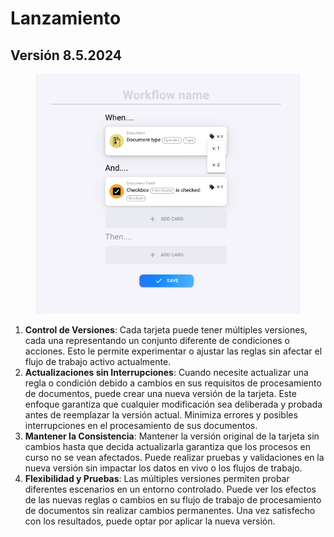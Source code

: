 # Lanzamiento

## Versión 8.5.2024

<figure><img src="../../.gitbook/assets/Bildschirmfoto 2024-05-08 um 13.41.53.png" alt=""><figcaption></figcaption></figure>

1. **Control de Versiones**: Cada tarjeta puede tener múltiples versiones, cada una representando un conjunto diferente de condiciones o acciones. Esto le permite experimentar o ajustar las reglas sin afectar el flujo de trabajo activo actualmente.
2. **Actualizaciones sin Interrupciones**: Cuando necesite actualizar una regla o condición debido a cambios en sus requisitos de procesamiento de documentos, puede crear una nueva versión de la tarjeta. Este enfoque garantiza que cualquier modificación sea deliberada y probada antes de reemplazar la versión actual. Minimiza errores y posibles interrupciones en el procesamiento de sus documentos.
3. **Mantener la Consistencia**: Mantener la versión original de la tarjeta sin cambios hasta que decida actualizarla garantiza que los procesos en curso no se vean afectados. Puede realizar pruebas y validaciones en la nueva versión sin impactar los datos en vivo o los flujos de trabajo.
4. **Flexibilidad y Pruebas**: Las múltiples versiones permiten probar diferentes escenarios en un entorno controlado. Puede ver los efectos de las nuevas reglas o cambios en su flujo de trabajo de procesamiento de documentos sin realizar cambios permanentes. Una vez satisfecho con los resultados, puede optar por aplicar la nueva versión.
